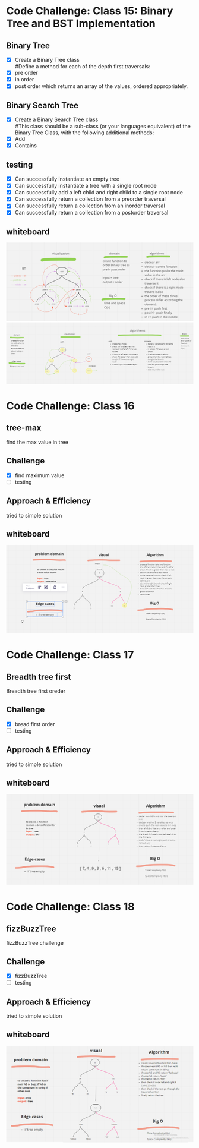 # Code Challenge: Class 15: Binary Tree and BST Implementation

## Binary Tree

- [x] Create a Binary Tree class  
       #Define a method for each of the depth first traversals:
- [x] pre order
- [x] in order
- [x] post order which returns an array of the values, ordered appropriately.

## Binary Search Tree

- [x] Create a Binary Search Tree class  
       #This class should be a sub-class (or your languages equivalent) of the Binary Tree Class, with the following additional methods:
- [x] Add
- [x] Contains

## testing

- [x] Can successfully instantiate an empty tree
- [x] Can successfully instantiate a tree with a single root node
- [x] Can successfully add a left child and right child to a single root node
- [x] Can successfully return a collection from a preorder traversal
- [x] Can successfully return a collection from an inorder traversal
- [x] Can successfully return a collection from a postorder traversal

## whiteboard

![bt](img/bt1.PNG)
![bst](img/bst1.PNG)

# Code Challenge: Class 16

## tree-max

find the max value in tree

## Challenge

- [x] find maximum value
- [ ] testing

## Approach & Efficiency

tried to simple solution

## whiteboard

![max](img/maxx.PNG)

# Code Challenge: Class 17

## Breadth tree first

Breadth tree first oreder

## Challenge

- [x] bread first order
- [ ] testing

## Approach & Efficiency

tried to simple solution

## whiteboard

![max](img/challenge17.PNG)

# Code Challenge: Class 18

## fizzBuzzTree

fizzBuzzTree challenge

## Challenge

- [x] fizzBuzzTree
- [ ] testing

## Approach & Efficiency

tried to simple solution

## whiteboard

![max](img/fizzbuzz.PNG)
